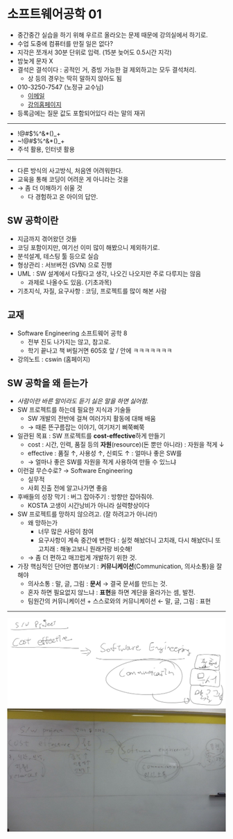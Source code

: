 소프트웨어공학 01
=================

-	중간중간 실습을 하기 위해 우르르 올라오는 문제 때문에 강의실에서 하기로.
-	수업 도중에 컴퓨터를 만질 일은 없다?
-	지각은 쪼개서 30분 단위로 입력. (15분 늦어도 0.5시간 지각)
-	밤늦게 문자 X
-	결석은 결석이다 : 공적인 거, 증빙 가능한 걸 제외하고는 모두 결석처리.
	-	상 등의 경우는 딱히 말하지 않아도 됨
-	010-3250-7547 (노정규 교수님)
	-	[이메일](mailto://jkrho@skuniv.ac.kr)
	-	[강의홈페이지](http://cswin.skuniv.ac.kr)
-	등록금에는 질문 값도 포함되어있다 라는 말의 재귀

---

-	!@#$%^&*()_+
-	~!@#$%^&*()_+
-	주석 활용, 인터넷 활용

---

-	다른 방식의 사고방식, 처음엔 어려워한다.
-	교육을 통해 코딩이 어려운 게 아니라는 것을
-	→ 좀 더 이해하기 쉬울 것
	-	다 경험하고 온 아이의 답안.

SW 공학이란
-----------

-	지금까지 겪어왔던 것들
-	코딩 포함이지만, 여기선 이미 많이 해봤으니 제외하기로.
-	분석설계, 테스팅 툴 등으로 실습
-	형상관리 : 서브버전 (SVN) 으로 진행
-	UML : SW 설계에서 다뤘다고 생각, 나오긴 나오지만 주로 다루지는 않음
	-	과제로 나올수도 있음. (기초과목)
-	기초지식, 자질, 요구사항 : 코딩, 프로젝트를 많이 해본 사람

교재
----

-	Software Engineering 소프트웨어 공학 8
	-	전부 진도 나가지는 않고, 참고로.
	-	학기 끝나고 책 버릴거면 605호 앞 / 안에 ㅋㅋㅋㅋㅋㅋㅋ
-	강의노트 : cswin (홈페이지)

SW 공학을 왜 듣는가
-------------------

-	*사람이란 바른 말이라도 듣기 싫은 말을 하면 싫어함.*
-	SW 프로젝트를 하는데 필요한 지식과 기술들
	-	SW 개발의 전반에 걸쳐 여러가지 활동에 대해 배움
	-	→ 때론 뜬구름잡는 이야기, 여기저기 삐쭉삐쭉
-	일관된 목표 : SW 프로젝트를 **cost-effective**하게 만들기
	-	cost : 시간, 인력, 품질 등의 **자원**(resource)(돈 뿐만 아니라) : 자원을 적게 ↓
	-	effective : 품질 ↑, 사용성 ↑, 신뢰도 ↑ : 얼마나 좋은 SW를
	-	→ 얼마나 좋은 SW를 자원을 적게 사용하여 만들 수 있느냐
-	이런걸 무슨수로? → Software Engineering
	-	실무적
	-	사회 진출 전에 알고나가면 좋음
-	후배들의 성장 막기 : 버그 잡아주기 : 방향만 잡아줘야.
	-	KOSTA 고생이 시간낭비가 아니라 실력향상이다
-	SW 프로젝트를 망하지 않으려고. (잘 하려고가 아니라!)
	-	왜 망하는가
		-	너무 많은 사람이 참여
		-	요구사항이 계속 중간에 변한다 : 실컷 해놨더니 고치래, 다시 해놨더니 또 고치래 : 해놓고보니 원래거랑 비슷해!
	-	→ 좀 더 편하고 매끄럽게 개발하기 위한 것.
-	가장 핵심적인 단어만 뽑아보기 : **커뮤니케이션**(Communication, 의사소통)을 잘 해야
	-	의사소통 : 말, 글, 그림 : **문서** → 결국 문서를 만드는 것.
	-	혼자 하면 필요없지 않느냐 : **표현**을 하면 계단을 올라가는 셈, 발전.
	-	팀원간의 커뮤니케이션 + 스스로와의 커뮤니케이션 ← 말, 글, 그림 : 표현

---

![](swe01-01.png) ![](swe01-02-d.JPG)
